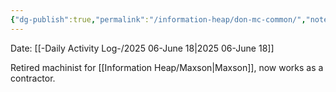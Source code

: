 ```yaml
---
{"dg-publish":true,"permalink":"/information-heap/don-mc-common/","noteIcon":"","created":"2025-07-07T14:23:44.782-05:00"}
---
```


Date: [[-Daily Activity Log-/2025 06-June 18\|2025 06-June 18]]

Retired machinist for [[Information Heap/Maxson\|Maxson]], now works as a contractor.